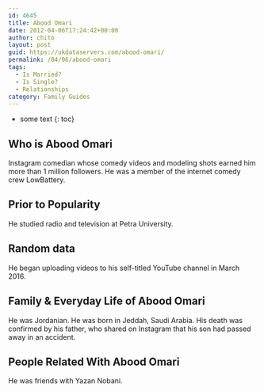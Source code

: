 ```yaml
---
id: 4645
title: Abood Omari
date: 2012-04-06T17:24:42+00:00
author: chito
layout: post
guid: https://ukdataservers.com/abood-omari/
permalink: /04/06/abood-omari
tags:
  - Is Married?
  - Is Single?
  - Relationships
category: Family Guides
---
```


* some text
{: toc}
          
          
## Who is  Abood Omari
                  
                  
                  
Instagram comedian whose comedy videos and modeling shots earned him more than 1 million followers. He was a member of the internet comedy crew LowBattery.
                  
                
                
                
## Prior to Popularity 
                  
                  
                  
He studied radio and television at Petra University.
                  
                
                
                
## Random data 
                  
                  
                  
He began uploading videos to his self-titled YouTube channel in March 2016.
                  
                
                
                
## Family & Everyday Life of Abood Omari
                  
                  
                  
He was Jordanian. He was born in Jeddah, Saudi Arabia. His death was confirmed by his father, who shared on Instagram that his son had passed away in an accident.
                  
                
                
                
## People Related With  Abood Omari
                  
                  
                  
He was friends with Yazan Nobani.
                  
                
              
            
          
          
          
    
    
  
